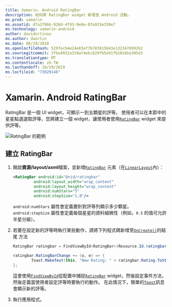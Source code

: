 ```yaml
---
title: Xamarin. Android RatingBar
description: 如何將 RatingBar widget 新增至 Android 活動。
ms.prod: xamarin
ms.assetid: d7a1f9bb-926d-4f93-9e8e-0fa933e330e7
ms.technology: xamarin-android
author: davidortinau
ms.author: daortin
ms.date: 08/29/2018
ms.openlocfilehash: 529fecb4e24e83ef7b783815843e132347d99262
ms.sourcegitcommit: 2fbe4932a319af4ebc829f65eb1fb1816ba305d3
ms.translationtype: MT
ms.contentlocale: zh-TW
ms.lasthandoff: 10/29/2019
ms.locfileid: "73029146"
---
```

# <a name="xamarinandroid-ratingbar"></a>Xamarin. Android RatingBar

RatingBar 是一個 UI widget，可顯示一到五顆星的評等。 使用者可以在本節中的星星點選選取評等，您將建立一個 widget，讓使用者使用[`RatingBar`](xref:Android.Widget.RatingBar) widget 來提供評等。

![RatingBar 的範例](ratingbar-images/01-ratingbar.png)

## <a name="creating-a-ratingbar"></a>建立 RatingBar

1. 開啟**資源/layout/axml**檔案，並新增[`RatingBar`](xref:Android.Widget.RatingBar)
   元素（在[`LinearLayout`](xref:Android.Widget.LinearLayout)內）：

   ```xml
   <RatingBar android:id="@+id/ratingbar"
            android:layout_width="wrap_content"
            android:layout_height="wrap_content"
            android:numStars="5"
            android:stepSize="1.0"/>
   ```

   `android:numStars` 屬性會定義要針對評等列顯示多少顆星。 `android:stepSize` 屬性會定義每個星星的資料細微性（例如，`0.5` 的值可允許半星分級）。

2. 若要在設定新的評等時執行某些動作，請將下列程式碼新增至[`OnCreate()`](xref:Android.App.Activity.OnCreate*)的結尾
   方法

    ```csharp
    RatingBar ratingbar = FindViewById<RatingBar>(Resource.Id.ratingbar);

    ratingbar.RatingBarChange += (o, e) => {
            Toast.MakeText(this, "New Rating: " + ratingbar.Rating.ToString (), ToastLength.Short).Show ();
    };
    ```

    這會使用[`FindViewById`](xref:Android.App.Activity.FindViewById*)從配置中捕捉[`RatingBar`](xref:Android.Widget.RatingBar) widget，然後設定事件方法，然後定義當使用者設定評等時要執行的動作。 在此情況下，簡單的[`Toast`](xref:Android.Widget.Toast)訊息會顯示新的評等。

3. 執行應用程式。
